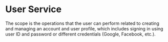 # User Service

The scope is the operations that the user can perform related to creating and managing an account and user profile, which includes signing in using user ID and password or different credentials (Google, Facebook, etc.).
